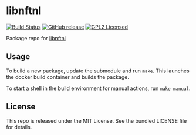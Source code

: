 libnftnl
==========

[![Build Status](https://img.shields.io/travis/com/amylum/libnftnl.svg)](https://travis-ci.com/amylum/libnftnl)
[![GitHub release](https://img.shields.io/github/release/amylum/libnftnl.svg)](https://github.com/amylum/libnftnl/releases)
[![GPL2 Licensed](http://img.shields.io/badge/license-GPL2+-green.svg)](https://tldrlegal.com/license/gnu-general-public-license-v2)

Package repo for [libnftnl](http://www.netfilter.org/projects/libnftnl/index.html)

## Usage

To build a new package, update the submodule and run `make`. This launches the docker build container and builds the package.

To start a shell in the build environment for manual actions, run `make manual`.

## License

This repo is released under the MIT License. See the bundled LICENSE file for details.

